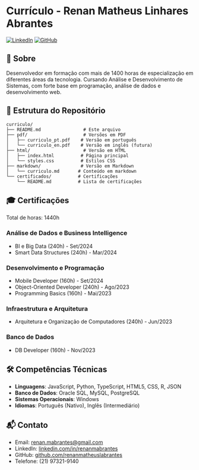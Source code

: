# Currículo - Renan Matheus Linhares Abrantes
[![LinkedIn](https://img.shields.io/badge/-LinkedIn-blue?style=flat-square&logo=Linkedin&logoColor=white)](https://linkedin.com/in/renanmabrantes)
[![GitHub](https://img.shields.io/badge/-GitHub-black?style=flat-square&logo=Github&logoColor=white)](https://github.com/renanmatheuslabrantes)

## 📄 Sobre
Desenvolvedor em formação com mais de 1400 horas de especialização em diferentes áreas da tecnologia. Cursando Análise e Desenvolvimento de Sistemas, com forte base em programação, análise de dados e desenvolvimento web.

## 📁 Estrutura do Repositório
```
curriculo/
├── README.md                # Este arquivo
├── pdf/                     # Versões em PDF
│   ├── curriculo_pt.pdf    # Versão em português
│   └── curriculo_en.pdf    # Versão em inglês (futura)
├── html/                    # Versão em HTML
│   ├── index.html          # Página principal
│   └── styles.css          # Estilos CSS
├── markdown/               # Versão em Markdown
│   └── curriculo.md       # Conteúdo em markdown
└── certificados/          # Certificações
    └── README.md          # Lista de certificações
```

## 🎓 Certificações
Total de horas: 1440h

### Análise de Dados e Business Intelligence
- BI e Big Data (240h) - Set/2024
- Smart Data Structures (240h) - Mar/2024

### Desenvolvimento e Programação
- Mobile Developer (160h) - Set/2024
- Object-Oriented Developer (240h) - Ago/2023
- Programming Basics (160h) - Mai/2023

### Infraestrutura e Arquitetura
- Arquitetura e Organização de Computadores (240h) - Jun/2023

### Banco de Dados
- DB Developer (160h) - Nov/2023

## 🛠 Competências Técnicas
- **Linguagens**: JavaScript, Python, TypeScript, HTML5, CSS, R, JSON
- **Banco de Dados**: Oracle SQL, MySQL, PostgreSQL
- **Sistemas Operacionais**: Windows
- **Idiomas**: Português (Nativo), Inglês (Intermediário)

## 📬 Contato
- Email: renan.mabrantes@gmail.com
- LinkedIn: [linkedin.com/in/renanmabrantes](https://linkedin.com/in/renanmabrantes)
- GitHub: [github.com/renanmatheuslabrantes](https://github.com/renanmatheuslabrantes)
- Telefone: (21) 97321-9140
